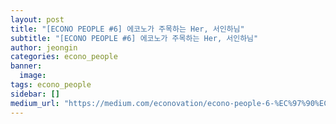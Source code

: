 ```yaml
---
layout: post
title: "[ECONO PEOPLE #6] 에코노가 주목하는 Her, 서인하님"
subtitle: "[ECONO PEOPLE #6] 에코노가 주목하는 Her, 서인하님"
author: jeongin
categories: econo_people
banner:
  image:
tags: econo_people
sidebar: []
medium_url: "https://medium.com/econovation/econo-people-6-%EC%97%90%EC%BD%94%EB%85%B8%EA%B0%80-%EC%A3%BC%EB%AA%A9%ED%95%98%EB%8A%94-her-%EC%84%9C%EC%9D%B8%ED%95%98%EB%8B%98-9e52b7b42ce6"
---
```

